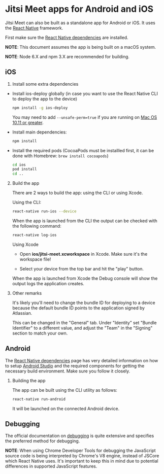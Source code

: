# Jitsi Meet apps for Android and iOS

Jitsi Meet can also be built as a standalone app for Android or iOS. It uses the
[React Native] framework.

First make sure the [React Native dependencies] are installed.

**NOTE**: This document assumes the app is being built on a macOS system.

**NOTE**: Node 6.X and npm 3.X are recommended for building.


## iOS

1. Install some extra dependencies

  - Install ios-deploy globally (in case you want to use the React Native CLI
    to deploy the app to the device)

    ```bash
    npm install -g ios-deploy
    ```

    You may need to add ```--unsafe-perm=true``` if you are running on [Mac OS 10.11 or greater](https://github.com/phonegap/ios-deploy#os-x-1011-el-capitan-or-greater).

  - Install main dependencies:

    ```bash
    npm install
    ```

  - Install the required pods (CocoaPods must be installled first, it can
    be done with Homebrew: `brew install cocoapods`)

    ```bash
    cd ios
    pod install
    cd ..
    ```

2. Build the app

    There are 2 ways to build the app: using the CLI or using Xcode.

    Using the CLI:

    ```bash
    react-native run-ios --device
    ```

    When the app is launched from the CLI the output can be checked with the
    following command:

    ```bash
    react-native log-ios
    ```

    Using Xcode

    - Open **ios/jitsi-meet.xcworkspace** in Xcode. Make sure it's the workspace
      file!

    - Select your device from the top bar and hit the "play" button.

    When the app is launched from Xcode the Debug console will show the output
    logs the application creates.


3. Other remarks

    It's likely you'll need to change the bundle ID for deploying to a device
    because the default bundle ID points to the application signed by Atlassian.

    This can be changed in the "General" tab.  Under "Identity" set
    "Bundle Identifier" to a different value, and adjust the "Team" in the
    "Signing" section to match your own.


## Android

The [React Native dependencies] page has very detailed information on how to
setup [Android Studio] and the required components for getting the necessary
build environment.  Make sure you follow it closely.

1. Building the app

    The app can be built using the CLI utility as follows:

    ```bash
    react-native run-android
    ```

    It will be launched on the connected Android device.

## Debugging

The official documentation on [debugging] is quite extensive and specifies the
preferred method for debugging.

**NOTE**: When using Chrome Developer Tools for debugging the JavaScript source
code is being interpreted by Chrome's V8 engine, instead of JSCore which React
Native uses. It's important to keep this in mind due to potential differences in
supported JavaScript features.

[Android Studio]: https://developer.android.com/studio/index.html
[debugging]: https://facebook.github.io/react-native/docs/debugging.html
[React Native]: https://facebook.github.io/react-native/
[React Native dependencies]: https://facebook.github.io/react-native/docs/getting-started.html#installing-dependencies
